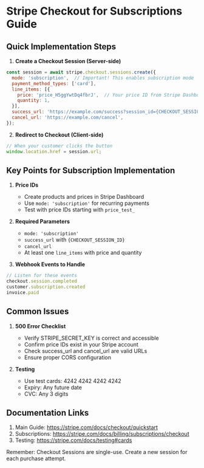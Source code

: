 # Stripe Checkout for Subscriptions Guide

## Quick Implementation Steps

1. **Create a Checkout Session (Server-side)**
```javascript
const session = await stripe.checkout.sessions.create({
  mode: 'subscription',  // Important! This enables subscription mode
  payment_method_types: ['card'],
  line_items: [{
    price: 'price_H5ggYwtDq4fbrJ',  // Your price ID from Stripe Dashboard
    quantity: 1,
  }],
  success_url: 'https://example.com/success?session_id={CHECKOUT_SESSION_ID}',
  cancel_url: 'https://example.com/cancel',
});
```

2. **Redirect to Checkout (Client-side)**
```javascript
// When your customer clicks the button
window.location.href = session.url;
```

## Key Points for Subscription Implementation

1. **Price IDs**
   - Create products and prices in Stripe Dashboard
   - Use `mode: 'subscription'` for recurring payments
   - Test with price IDs starting with `price_test_`

2. **Required Parameters**
   - `mode: 'subscription'`
   - `success_url` with `{CHECKOUT_SESSION_ID}`
   - `cancel_url`
   - At least one `line_items` with price and quantity

3. **Webhook Events to Handle**
```javascript
// Listen for these events
checkout.session.completed
customer.subscription.created
invoice.paid
```

## Common Issues

1. **500 Error Checklist**
   - Verify STRIPE_SECRET_KEY is correct and accessible
   - Confirm price IDs exist in your Stripe account
   - Check success_url and cancel_url are valid URLs
   - Ensure proper CORS configuration

2. **Testing**
   - Use test cards: 4242 4242 4242 4242
   - Expiry: Any future date
   - CVC: Any 3 digits

## Documentation Links

1. Main Guide: https://stripe.com/docs/checkout/quickstart
2. Subscriptions: https://stripe.com/docs/billing/subscriptions/checkout
3. Testing: https://stripe.com/docs/testing#cards

Remember: Checkout Sessions are single-use. Create a new session for each purchase attempt.
